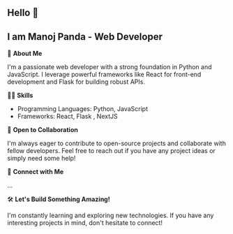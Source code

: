 ## Hello 👋
## I am Manoj Panda - Web Developer 

📄 **About Me** 

I'm a passionate web developer with a strong foundation in Python and JavaScript.
I leverage powerful frameworks like React for front-end development and Flask for building robust APIs.

🤹‍♀️ **Skills**

* Programming Languages: Python, JavaScript
* Frameworks: React, Flask , NextJS 

🤗 **Open to Collaboration**

I'm always eager to contribute to open-source projects and collaborate with fellow developers. Feel free to reach out if you have any project ideas or simply need some help!

🔗 **Connect with Me**

...

🛠 **Let's Build Something Amazing!**

I'm constantly learning and exploring new technologies. If you have any interesting projects in mind, don't hesitate to connect!
